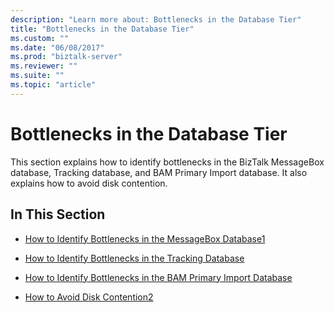 ```yaml
---
description: "Learn more about: Bottlenecks in the Database Tier"
title: "Bottlenecks in the Database Tier"
ms.custom: ""
ms.date: "06/08/2017"
ms.prod: "biztalk-server"
ms.reviewer: ""
ms.suite: ""
ms.topic: "article"
---
```

# Bottlenecks in the Database Tier
This section explains how to identify bottlenecks in the BizTalk MessageBox database, Tracking database, and BAM Primary Import database. It also explains how to avoid disk contention.  
  
## In This Section  
  
-   [How to Identify Bottlenecks in the MessageBox Database1](../technical-guides/how-to-identify-bottlenecks-in-the-messagebox-database1.md)  
  
-   [How to Identify Bottlenecks in the Tracking Database](../technical-guides/how-to-identify-bottlenecks-in-the-tracking-database.md)  
  
-   [How to Identify Bottlenecks in the BAM Primary Import Database](../technical-guides/how-to-identify-bottlenecks-in-the-bam-primary-import-database.md)  
  
-   [How to Avoid Disk Contention2](../technical-guides/how-to-avoid-disk-contention2.md)
